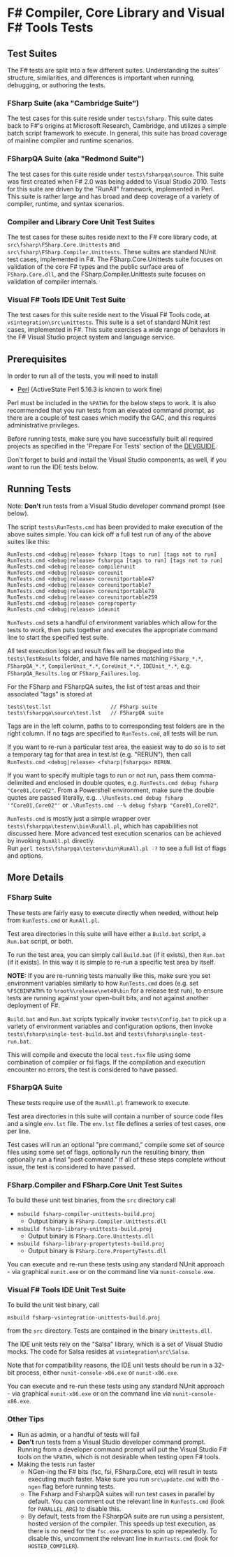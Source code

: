 # F# Compiler, Core Library and Visual F# Tools Tests

## Test Suites

The F# tests are split into a few different suites.  Understanding the suites' structure, similarities, and differences is important when running, debugging, or authoring the tests.

### FSharp Suite (aka "Cambridge Suite")
The test cases for this suite reside under `tests\fsharp`. This suite dates back to F#'s origins at Microsoft Research, Cambridge, and utilizes a simple batch script framework to execute.  In general, this suite has broad coverage of mainline compiler and runtime scenarios.

### FSharpQA Suite (aka "Redmond Suite")
The test cases for this suite reside under `tests\fsharpqa\source`.
This suite was first created when F# 2.0 was being added to Visual Studio 2010.  Tests for this suite are driven by the "RunAll" framework, implemented in Perl.  This suite is rather large and has broad and deep coverage of a variety of compiler, runtime, and syntax scenarios.

### Compiler and Library Core Unit Test Suites
The test cases for these suites reside next to the F# core library code, at `src\fsharp\FSharp.Core.Unittests` and `src\fsharp\FSharp.Compiler.Unittests`. These suites are standard NUnit test cases, implemented in F#.  The FSharp.Core.Unittests suite focuses on validation of the core F# types and the public surface area of `FSharp.Core.dll`, and the FSharp.Compiler.Unittests suite focuses on validation of compiler internals.

### Visual F# Tools IDE Unit Test Suite
The test cases for this suite reside next to the Visual F# Tools code, at `vsintegration\src\unittests`.  This suite is a set of standard NUnit test cases, implemented in F#.  This suite exercises a wide range of behaviors in the F# Visual Studio project system and language service.


## Prerequisites
In order to run all of the tests, you will need to install

* [Perl](http://www.perl.org/get.html) (ActiveState Perl 5.16.3 is known to work fine)

Perl must be included in the `%PATH%` for the below steps to work.  It is also recommended that you run tests from an elevated command prompt, as there are a couple of test cases which modify the GAC, and this requires administrative privileges.

Before running tests, make sure you have successfully built all required projects as specified in the 'Prepare For Tests' section of the [DEVGUIDE](DEVGUIDE.md).

Don't forget to build and install the Visual Studio components, as well, if you want to run the IDE tests below.

## Running Tests

Note: **Don't** run tests from a Visual Studio developer command prompt (see below).

The script `tests\RunTests.cmd` has been provided to make execution of the above suites simple.  You can kick off a full test run of any of the above suites like this:

```
RunTests.cmd <debug|release> fsharp [tags to run] [tags not to run]
RunTests.cmd <debug|release> fsharpqa [tags to run] [tags not to run]
RunTests.cmd <debug|release> compilerunit
RunTests.cmd <debug|release> coreunit
RunTests.cmd <debug|release> coreunitportable47
RunTests.cmd <debug|release> coreunitportable7
RunTests.cmd <debug|release> coreunitportable78
RunTests.cmd <debug|release> coreunitportable259
RunTests.cmd <debug|release> coreproperty
RunTests.cmd <debug|release> ideunit
```

`RunTests.cmd` sets a handful of environment variables which allow for the tests to work, then puts together and executes the appropriate command line to start the specified test suite.

All test execution logs and result files will be dropped into the `tests\TestResults` folder, and have file names matching `FSharp_*.*`, `FSharpQA_*.*`, `CompilerUnit_*.*`, `CoreUnit_*.*`, `IDEUnit_*.*`, e.g. `FSharpQA_Results.log` or `FSharp_Failures.log`.

For the FSharp and FSharpQA suites, the list of test areas and their associated "tags" is stored at

```
tests\test.lst                   // FSharp suite
tests\fsharpqa\source\test.lst   // FSharpQA suite
```

Tags are in the left column, paths to to corresponding test folders are in the right column.  If no tags are specified to `RunTests.cmd`, all tests will be run.

If you want to re-run a particular test area, the easiest way to do so is to set a temporary tag for that area in test.lst (e.g. "RERUN"), then call `RunTests.cmd <debug|release> <fsharp|fsharpqa> RERUN`.

If you want to specify multiple tags to run or not run, pass them comma-delimited and enclosed in double quotes, e.g. `RunTests.cmd debug fsharp "Core01,Core02"`. 
From a Powershell environment, make sure the double quotes are passed literally, e.g. `.\RunTests.cmd debug fsharp '"Core01,Core02"'`
 or `.\RunTests.cmd --% debug fsharp "Core01,Core02"`.

`RunTests.cmd` is mostly just a simple wrapper over `tests\fsharpqa\testenv\bin\RunAll.pl`, which has capabilities not discussed here. More advanced test execution scenarios can be achieved by invoking `RunAll.pl` directly.  
Run `perl tests\fsharpqa\testenv\bin\RunAll.pl -?` to see a full list of flags and options.

## More Details

### FSharp Suite

These tests are fairly easy to execute directly when needed, without help from `RunTests.cmd` or `RunAll.pl`. 

Test area directories in this suite will have either a `Build.bat` script, a `Run.bat` script, or both. 

To run the test area, you can simply call `Build.bat` (if it exists), then `Run.bat` (if it exists).  In this way it is simple to re-run a specific test area by itself. 

**NOTE:** If you are re-running tests manually like this, make sure you set environment variables similarly to how `RunTests.cmd` does (e.g. set `%FSCBINPATH%` to `%root%\release\net40\bin` for a release test run), to ensure tests are running against your open-built bits, and not against another deployment of F#.

`Build.bat` and `Run.bat` scripts typically invoke `tests\Config.bat` to pick up a variety of environment variables and configuration options, then invoke `tests\fsharp\single-test-build.bat` and `tests\fsharp\single-test-run.bat`.

This will compile and execute the local `test.fsx` file using some combination of compiler or fsi flags.  If the compilation and execution encounter no errors, the test is considered to have passed.

### FSharpQA Suite

These tests require use of the `RunAll.pl` framework to execute. 

Test area directories in this suite will contain a number of source code files and a single `env.lst` file.  The `env.lst` file defines a series of test cases, one per line.  

Test cases will run an optional "pre command," compile some set of source files using some set of flags, optionally run the resulting binary, then optionally run a final "post command." 
If all of these steps complete without issue, the test is considered to have passed.

### FSharp.Compiler and FSharp.Core Unit Test Suites

To build these unit test binaries, from the `src` directory call 

- `msbuild fsharp-compiler-unittests-build.proj`
  - Output binary is `FSharp.Compiler.Unittests.dll`
- `msbuild fsharp-library-unittests-build.proj`
  - Output binary is `FSharp.Core.Unittests.dll`
- `msbuild fsharp-library-propertytests-build.proj`
  - Output binary is `FSharp.Core.PropertyTests.dll`  

You can execute and re-run these tests using any standard NUnit approach - via graphical `nunit.exe` or on the command line via `nunit-console.exe`.

### Visual F# Tools IDE Unit Test Suite

To build the unit test binary, call 

```
msbuild fsharp-vsintegration-unittests-build.proj
```

from the `src` directory.  Tests are contained in the binary `Unittests.dll`. 

The IDE unit tests rely on the "Salsa" library, which is a set of Visual Studio mocks. The code for Salsa resides at `vsintegration\src\Salsa`.

Note that for compatibility reasons, the IDE unit tests should be run in a 32-bit process, either `nunit-console-x86.exe` or `nunit-x86.exe`.

You can execute and re-run these tests using any standard NUnit approach - via graphical `nunit-x86.exe` or on the command line via `nunit-console-x86.exe`.


### Other Tips

* Run as admin, or a handful of tests will fail
* **Don't** run tests from a Visual Studio developer command prompt.  Running from a developer command prompt will put the Visual Studio F# tools on the `%PATH%`, which is not desirable when testing open F# tools.
* Making the tests run faster
  * NGen-ing the F# bits (fsc, fsi, FSharp.Core, etc) will result in tests executing much faster.  Make sure you run `src\update.cmd` with the `-ngen` flag before running tests.
  * The Fsharp and FsharpQA suites will run test cases in parallel by default. You can comment out the relevant line in `RunTests.cmd` (look for `PARALLEL_ARG`) to disable this.
  * By default, tests from the FSharpQA suite are run using a persistent, hosted version of the compiler.  This speeds up test execution, as there is no need for the `fsc.exe` process to spin up repeatedly.  To disable this, uncomment the relevant line in `RunTests.cmd` (look for `HOSTED_COMPILER`).
